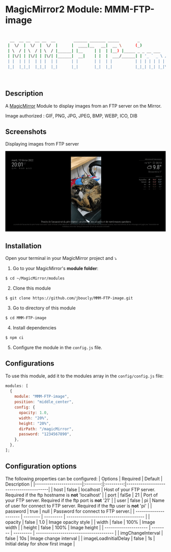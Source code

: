 # MagicMirror2 Module: MMM-FTP-image

```sh

  __  __ __  __ __  __        ______ _______ _____        _
 |  \/  |  \/  |  \/  |      |  ____|__   __|  __ \      (_)
 | \  / | \  / | \  / |______| |__     | |  | |__) |_____ _ _ __ ___   __ _  __ _  ___
 | |\/| | |\/| | |\/| |______|  __|    | |  |  ___/______| | '_ ` _ \ / _` |/ _` |/ _ \
 | |  | | |  | | |  | |      | |       | |  | |          | | | | | | | (_| | (_| |  __/
 |_|  |_|_|  |_|_|  |_|      |_|       |_|  |_|          |_|_| |_| |_|\__,_|\__, |\___|
                                                                             __/ |
                                                                            |___/
```

## Description

A [MagicMirror](https://magicmirror.builders/) Module to display images from an FTP server on the Mirror.

Image authorized : GIF, PNG, JPG, JPEG, BMP, WEBP, ICO, DIB

## Screenshots

Displaying images from FTP server

![Module example](examples/example.gif)

## Installation

Open your terminal in your MagicMirror project and ⤵️

1. Go to your MagicMirror's **module folder**:

```sh
$ cd ~/MagicMirror/modules
```

2. Clone this module

```sh
$ git clone https://github.com/jboucly/MMM-FTP-image.git
```

3. Go to directory of this module

```sh
$ cd MMM-FTP-image
```

4. Install dependencies

```sh
$ npm ci
```

5. Configure the module in the `config.js` file.

## Configurations

To use this module, add it to the modules array in the `config/config.js` file:

```javascript
modules: [
  {
    module: "MMM-FTP-image",
    position: "middle_center",
    config: {
      opacity: 1.0,
      width: "20%",
      height: "20%",
      dirPath: "/magicMirror",
      password: "1234567890",
    },
  },
];
```

## Configuration options

The following properties can be configured:
| Options | Required | Default | Description |
|-----------------------|:--------:|:---------:|----------------------------------------|
| host | false | localhost | Host of your FTP server. Required if the ftp hostname is **not** 'localhost' |
| port | falSe | 21 | Port of your FTP server. Required if the ftp port is **not** '21' |
| user | false | pi | Name of user for connect to FTP server. Required if the ftp user is **not** 'pi' |
| password | true | null | Password for connect to FTP server.|
| --------------------- | -------- | --------- | -------------------------------------- |
| opacity | false | 1.0 | Image opacity style |
| width | false | 100% | Image width |
| height | false | 100% | Image height |
| --------------------- | -------- | --------- | -------------------------------------- |
| imgChangeInterval | false | 10s | Image change interval |
| imageLoadInitialDelay | false | 1s | Initial delay for show first image |
